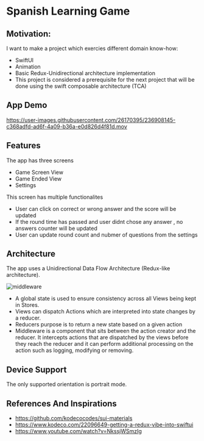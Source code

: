 # Spanish Learning Game 

## Motivation:
I want to make a project which exercies different domain know-how:
- SwiftUI 
- Animation
- Basic Redux-Unidirectional architecture implementation
- This project is considered a prerequisite  for the next project that will be done using the swift composable architecture (TCA)

## App Demo

https://user-images.githubusercontent.com/26170395/236908145-c368adfd-ad6f-4a09-b36a-e0d826d4f81d.mov


## Features
The app has three screens
- Game Screen View
- Game Ended View
- Settings

This screen has multiple functionalites
- User can click on correct or wrong answer and the score will be updated 
- If the round time has passed and user didnt chose any answer , no answers counter will be updated
- User can update round count and nubmer of questions from the settings

## Architecture

The app uses a Unidirectional Data Flow Architecture (Redux-like architecture).

![middleware](https://user-images.githubusercontent.com/26170395/236257422-ecfa75b7-dd44-421a-a995-338d4f7378dc.png)

- A global state is used to ensure consistency across all Views being kept in Stores. 
- Views can dispatch Actions which are interpreted into state changes by a reducer.
- Reducers purpose is to return a new state based on a given action
- Middleware is a component that sits between the action creator and the reducer. It intercepts actions that are dispatched by the views before they reach the reducer and it can perform additional processing on the action such as logging, modifying or removing.

## Device Support

The only supported orientation is portrait mode.


## References And Inspirations
- https://github.com/kodecocodes/sui-materials 
- https://www.kodeco.com/22096649-getting-a-redux-vibe-into-swiftui
- https://www.youtube.com/watch?v=NkssjWSmzIg

